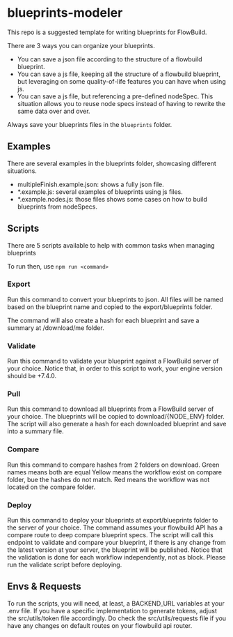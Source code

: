 # blueprints-modeler

This repo is a suggested template for writing blueprints for FlowBuild.

There are 3 ways you can organize your blueprints.
- You can save a json file according to the structure of a flowbuild blueprint.
- You can save a js file, keeping all the structure of a flowbuild blueprint, but leveraging on some quality-of-life features you can have when using js.
- You can save a js file, but referencing a pre-defined nodeSpec. This situation allows you to reuse node specs instead of having to rewrite the same data over and over.

Always save your blueprints files in the ```blueprints``` folder.

## Examples

There are several examples in the blueprints folder, showcasing different situations.

- multipleFinish.example.json: shows a fully json file.
- *.example.js: several examples of blueprints using js files.
- *.example.nodes.js: those files shows some cases on how to build blueprints from nodeSpecs.

## Scripts 

There are 5 scripts available to help with common tasks when managing blueprints

To run then, use ``` npm run <command> ```

### Export

Run this command to convert your blueprints to json.
All files will be named based on the blueprint name and copied to the export/blueprints folder.

The command will also create a hash for each blueprint and save a summary at /download/me folder.

### Validate

Run this command to validate your blueprint against a FlowBuild server of your choice.
Notice that, in order to this script to work, your engine version should be +7.4.0.

### Pull

Run this command to download all blueprints from a FlowBuild server of your choice.
The blueprints will be copied to download/{NODE_ENV} folder.
The script will also generate a hash for each downloaded blueprint and save into a summary file.

### Compare <base folder> <compare folder>
Run this command to compare hashes from 2 folders on download.
Green names means both are equal
Yellow means the workflow exist on compare folder, bue the hashes do not match.
Red means the workflow was not located on the compare folder.

### Deploy
Run this command to deploy your blueprints at export/blueprints folder to the server of your choice.
The command assumes your flowbuild API has a compare route to deep compare blueprint specs.
The script will call this endpoint to validate and compare your blueprint, if there is any change from the latest version at your server, the blueprint will be published.
Notice that the validation is done for each workflow independently, not as block. Please run the validate script before deploying.

## Envs & Requests

To run the scripts, you will need, at least, a BACKEND_URL variables at your .env file.
If you have a specific implementation to generate tokens, adjust the src/utils/token file accordingly.
Do check the src/utils/requests file if you have any changes on default routes on your flowbuild api router.
